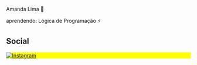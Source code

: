 Amanda Lima  🥱

aprendendo: Lógica de Programação ⚡

## Social

<p align="left" style="background:yellow">
<a href="https://www.instagram.com/amandalima060/" target="_blank">
  <img align="center" src="https://img.shields.io/badge/-Amandalima-05122A?style=flat&logo=Instagram" alt="Instagram"/>  
</a>
